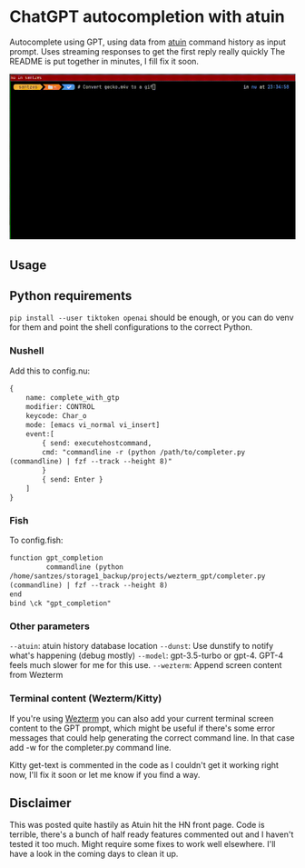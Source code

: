 # ChatGPT autocompletion with atuin

Autocomplete using GPT, using data from [atuin](https://github.com/ellie/atuin) command history as input prompt. Uses streaming responses to get the first reply really quickly
The README is put together in minutes, I fill fix it soon.

![GPT completer in use](gptcomplete.gif)

## Usage

## Python requirements
`pip install --user tiktoken openai` should be enough, or you can do venv for them and point the shell configurations to the correct Python.

### Nushell
Add this to config.nu:
```
{
    name: complete_with_gtp
    modifier: CONTROL
    keycode: Char_o
    mode: [emacs vi_normal vi_insert]
    event:[
        { send: executehostcommand,
        cmd: "commandline -r (python /path/to/completer.py (commandline) | fzf --track --height 8)"
        }
        { send: Enter }
    ]
}
```

### Fish
To config.fish:

```
function gpt_completion
         commandline (python /home/santzes/storage1_backup/projects/wezterm_gpt/completer.py (commandline) | fzf --track --height 8)
end
bind \ck "gpt_completion"
```

### Other parameters
`--atuin`: atuin history database location
`--dunst`: Use dunstify to notify what's happening (debug mostly)
`--model`: gpt-3.5-turbo or gpt-4. GPT-4 feels much slower for me for this use.
`--wezterm`: Append screen content from Wezterm

### Terminal content (Wezterm/Kitty)
If you're using [Wezterm](https://github.com/wez/wezterm) you can also add your current terminal screen content to the GPT prompt, which might be useful if there's some error messages that could help generating the correct command line. In that case add -w for the completer.py command line.

Kitty get-text is commented in the code as I couldn't get it working right now, I'll fix it soon or let me know if you find a way.

## Disclaimer
This was posted quite hastily as Atuin hit the HN front page. Code is terrible, there's a bunch of half ready features commented out and I haven't tested it too much. Might require some fixes to work well elsewhere. I'll have a look in the coming days to clean it up.